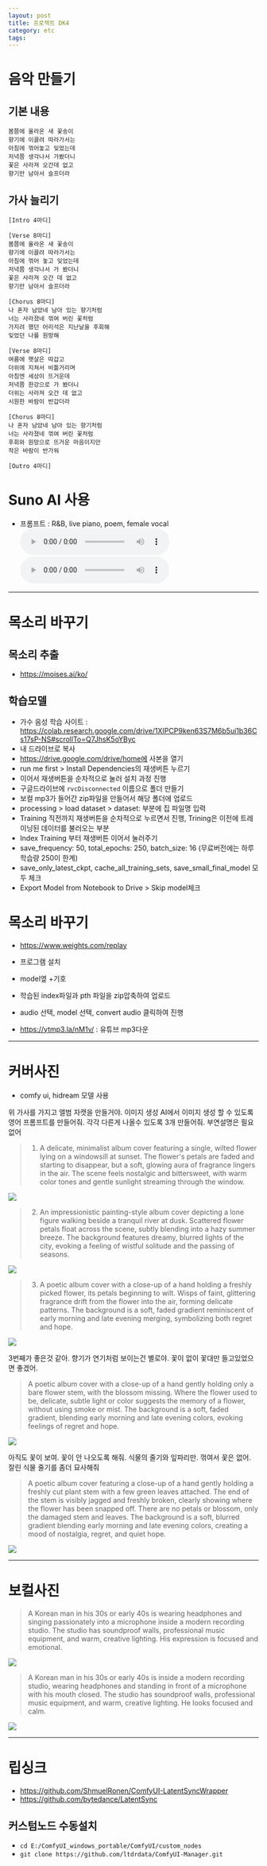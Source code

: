 ```yaml
---
layout: post
title: 프로젝트 DK4
category: etc
tags: 
---
```


# 음악 만들기

## 기본 내용
```
봄쯤에 올라온 새 꽃송이
향기에 이끌려 따라가서는
아침에 꺾어놓고 잊었는데
저녁쯤 생각나서 가봤더니
꽃은 사라져 오간데 없고
향기만 남아서 슬프더라
```

## 가사 늘리기
```
[Intro 4마디] 

[Verse 8마디] 
봄쯤에 올라온 새 꽃송이 
향기에 이끌려 따라가서는 
아침에 꺾어 놓고 잊었는데 
저녁쯤 생각나서 가 봤더니 
꽃은 사라져 오간 데 없고 
향기만 남아서 슬프더라 

[Chorus 8마디] 
나 혼자 남았네 남아 있는 향기처럼 
너는 사라졌네 꺾여 버린 꽃처럼 
가지려 했던 어리석은 지난날을 후회해
잊었던 나를 원망해 

[Verse 8마디] 
여름에 햇살은 따갑고 
더위에 지쳐서 비틀거리며 
아침엔 세상이 뜨거운데 
저녁쯤 한강으로 가 봤더니 
더위는 사라져 오간 데 없고 
시원한 바람이 반갑더라 

[Chorus 8마디] 
나 혼자 남았네 남아 있는 향기처럼 
너는 사라졌네 꺾여 버린 꽃처럼 
후회와 원망으로 뜨거운 마음이지만 
작은 바람이 반가워 

[Outro 4마디]
```
# Suno AI 사용
* 프롬프트 : R&B, live piano, poem, female vocal
<audio controls="controls" src="/mp3/spring_flower1.mp3"></audio>
<audio controls="controls" src="/mp3/spring_flower2.mp3"></audio>

---

# 목소리 바꾸기
## 목소리 추출
* https://moises.ai/ko/
## 학습모델
* 가수 음성 학습 사이트 : https://colab.research.google.com/drive/1XIPCP9ken63S7M6b5ui1b36Cs17sP-NS#scrollTo=Q7JhsK5oYByc
* 내 드라이브로 복사
* https://drive.google.com/drive/home에 사본을 열기
* run me first > Install Dependencies의 재생버튼 누르기
* 이어서 재생버튼을 순차적으로 눌러 설치 과정 진행
* 구글드라이브에 ```rvcDisconnected``` 이름으로 폴더 만들기
* 보컬 mp3가 들어간 zip파일을 만들어서 해당 폴더에 업로드
* processing > load dataset > dataset: 부분에 집 파일명 입력
* Training 직전까지 재생버튼을 순차적으로 누르면서 진행, Trining은 이전에 트레이닝된 데이터를 불러오는 부분
* Index Training 부터 재생버튼 이어서 눌러주기
* save_frequency: 50, total_epochs: 250, batch_size: 16 (무료버전에는 하루 학습량 250이 한계)
* save_only_latest_ckpt, cache_all_training_sets, save_small_final_model 모두 체크
* Export Model from Notebook to Drive > Skip model체크
# 목소리 바꾸기
* https://www.weights.com/replay
* 프로그램 설치
* model옆 +기호
* 학습된 index파일과 pth 파일을 zip압축하여 업로드
* audio 선택, model 선택, convert audio 클릭하여 진행

* https://ytmp3.la/nM1v/ : 유튜브 mp3다운
---

# 커버사진
* comfy ui, hidream 모델 사용

위 가사를 가지고 앨범 자캣을 만들거야. 이미지 생성 AI에서 이미지 생성 할 수 있도록 영어 프롬프트를 만들어줘. 각각 다른게 나올수 있도록 3개 만들어줘. 부연설명은 필요없어
>1. A delicate, minimalist album cover featuring a single, wilted flower lying on a windowsill at sunset. The flower's petals are faded and starting to disappear, but a soft, glowing aura of fragrance lingers in the air. The scene feels nostalgic and bittersweet, with warm color tones and gentle sunlight streaming through the window.
<img src="/jpg/ComfyUI_00039_.png" />

>2. An impressionistic painting-style album cover depicting a lone figure walking beside a tranquil river at dusk. Scattered flower petals float across the scene, subtly blending into a hazy summer breeze. The background features dreamy, blurred lights of the city, evoking a feeling of wistful solitude and the passing of seasons.
<img src="/jpg/ComfyUI_00041_.png" />

>3. A poetic album cover with a close-up of a hand holding a freshly picked flower, its petals beginning to wilt. Wisps of faint, glittering fragrance drift from the flower into the air, forming delicate patterns. The background is a soft, faded gradient reminiscent of early morning and late evening merging, symbolizing both regret and hope.
<img src="/jpg/ComfyUI_00042_.png" />


3번째가 좋은것 같아. 향기가 연기처럼 보이는건 별로야. 꽃이 없이 꽃대만 들고있었으면 좋겠어.
>A poetic album cover with a close-up of a hand gently holding only a bare flower stem, with the blossom missing. Where the flower used to be, delicate, subtle light or color suggests the memory of a flower, without using smoke or mist. The background is a soft, faded gradient, blending early morning and late evening colors, evoking feelings of regret and hope.
<img src="/jpg/ComfyUI_00043_.png" />

아직도 꽃이 보여. 꽃이 안 나오도록 해줘. 식물의 줄기와 잎파리만. 꺾여서 꽃은 없어. 잘린 식물 줄기를 좀더 묘사해줘
>A poetic album cover featuring a close-up of a hand gently holding a freshly cut plant stem with a few green leaves attached. The end of the stem is visibly jagged and freshly broken, clearly showing where the flower has been snapped off. There are no petals or blossom, only the damaged stem and leaves. The background is a soft, blurred gradient blending early morning and late evening colors, creating a mood of nostalgia, regret, and quiet hope.
<img src="/jpg/ComfyUI_00048_.png" />

---

# 보컬사진
>A Korean man in his 30s or early 40s is wearing headphones and singing passionately into a microphone inside a modern recording studio. The studio has soundproof walls, professional music equipment, and warm, creative lighting. His expression is focused and emotional.

<img src="/jpg/ComfyUI_00053_.png" />

>A Korean man in his 30s or early 40s is inside a modern recording studio, wearing headphones and standing in front of a microphone with his mouth closed. The studio has soundproof walls, professional music equipment, and warm, creative lighting. He looks focused and calm.

<img src="/jpg/ComfyUI_00054_.png" />

---

# 립싱크
* https://github.com/ShmuelRonen/ComfyUI-LatentSyncWrapper
* https://github.com/bytedance/LatentSync

## 커스텀노드 수동설치
* ```cd E:/ComfyUI_windows_portable/ComfyUI/custom_nodes```
* ```git clone https://github.com/ltdrdata/ComfyUI-Manager.git```